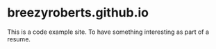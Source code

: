 # breezyroberts.github.io
This is a code example site. To have something interesting as part of a resume.

